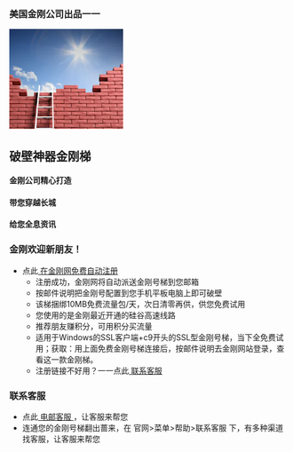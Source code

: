 ### 美国金刚公司出品一一
![image](kklogo-athird.png)
## 破壁神器金刚梯

#### 金刚公司精心打造
#### 带您穿越长城
#### 给您全息资讯


### 金刚欢迎新朋友！
- 点此[ 在金刚网免费自动注册 ](https://amazon135.com/midman/testfm.php)
  - 注册成功，金刚网将自动派送金刚号梯到您邮箱
  - 按邮件说明把金刚号配置到您手机平板电脑上即可破壁
  - 该梯捆绑10MB免费流量包/天，次日清零再供，供您免费试用
  - 您使用的是金刚最近开通的硅谷高速线路
  - 推荐朋友赚积分，可用积分买流量
  - 适用于Windows的SSL客户端+c9开头的SSL型金刚号梯，当下全免费试用；获取：用上面免费金刚号梯连接后，按邮件说明去金刚网站登录，查看这一款金刚梯。
  - 注册链接不好用？一一点此[ 联系客服 ](mailto:cs@a2zitpro.com)

### 联系客服
- 点此[ 电邮客服 ](mailto:cs@a2zitpro.com)，让客服来帮您
- 连通您的金刚号梯翻出蔷来，在 官网>菜单>帮助>联系客服 下，有多种渠道找客服，让客服来帮您




